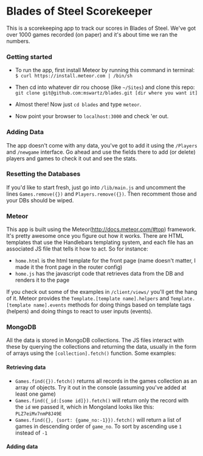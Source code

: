 Blades of Steel Scorekeeper
======

This is a scorekeeping app to track our scores in Blades of Steel. We've got over 1000 games recorded (on paper) and it's about time we ran the numbers. 

### Getting started
- To run the app, first install Meteor by running this command in terminal:   
`$ curl https://install.meteor.com | /bin/sh`

- Then cd into whatever dir rou choose (like `~/Sites`) and clone this repo:   
`git clone git@github.com:mswartz/blades.git [dir where you want it]`

- Almost there! Now just `cd blades` and type `meteor`.

- Now point your browser to `localhost:3000` and check 'er out. 

### Adding Data
The app doesn't come with any data, you've got to add it using the `/Players` and `/newgame` interface. Go ahead and use the fields there to add (or delete) players and games to check it out and see the stats. 

### Resetting the Databases
If you'd like to start fresh, just go into `/lib/main.js` and uncomment the lines `Games.remove({})` and `Players.remove({})`. Then recomment those and your DBs should be wiped. 

### Meteor
This app is built using the Meteor(http://docs.meteor.com/#top) framework. It's pretty awesome once you figure out how it works. There are HTML templates that use the Handlebars templating system, and each file has an associated JS file that tells it how to act. So for instance:   
- `home.html` is the html template for the front page (name doesn't matter, I made it the front page in the router config)
- `home.js` has the javascript code that retrieves data from the DB and renders it to the page

If you check out some of the examples in `/client/views/` you'll get the hang of it. Meteor provides the `Template.[template name].helpers` and `Template.[template name].events` methods for doing things based on template tags (helpers) and doing things to react to user inputs (events). 

### MongoDB
All the data is stored in MongoDB collections. The JS files interact with these by querying the collections and returning the data, usually in the form of arrays using the `[collection].fetch()` function. Some examples:

#### Retrieving data
- `Games.find({}).fetch()` returns all records in the games collection as an array of objects. Try it out in the console (assuming you've added at least one game)
- `Games.find({_id:[some id]}).fetch()` will return only the record with the `id` we passed it, which in Mongoland looks like this: `PLZ7eiMv7nmP8J49E`
- `Games.find({}, {sort: {game_no:-1}}).fetch()` will return a list of games in descending order of `game_no`. To sort by ascending use `1` instead of `-1`

#### Adding data


